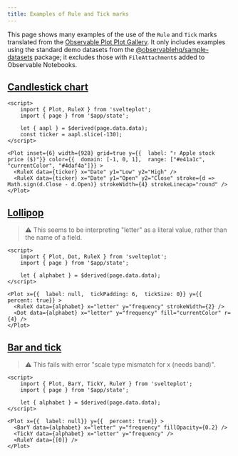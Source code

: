 ```yaml
---
title: Examples of Rule and Tick marks
---
```


This page shows many examples of the use of the `Rule` and `Tick` marks translated from the [Observable Plot Plot Gallery](https://observablehq.com/@observablehq/plot-gallery).
It only includes examples using the standard demo datasets from the [@observablehq/sample-datasets](www.npmjs.com/package/@observablehq/sample-datasets) package;
it excludes those with `FileAttachment`s added to Observable Notebooks.


## [Candlestick chart](https://observablehq.com/@observablehq/plot-candlestick-chart)

```svelte live
<script>
    import { Plot, RuleX } from 'svelteplot';
    import { page } from '$app/state';

    let { aapl } = $derived(page.data.data);
    const ticker = aapl.slice(-130);
</script>

<Plot inset={6} width={928} grid=true y={{  label: "↑ Apple stock price ($)"}} color={{  domain: [-1, 0, 1],  range: ["#e41a1c", "currentColor", "#4daf4a"]}} >
  <RuleX data={ticker} x="Date" y1="Low" y2="High" />
  <RuleX data={ticker} x="Date" y1="Open" y2="Close" stroke={d => Math.sign(d.Close - d.Open)} strokeWidth={4} strokeLinecap="round" />
</Plot>
```


## [Lollipop](https://observablehq.com/@observablehq/plot-lollipop)

> :warning: This seems to be interpreting "letter" as a literal value, rather than the name of a field.

```svelte live
<script>
    import { Plot, Dot, RuleX } from 'svelteplot';
    import { page } from '$app/state';

    let { alphabet } = $derived(page.data.data);
</script>

<Plot x={{  label: null,  tickPadding: 6,  tickSize: 0}} y={{  percent: true}} >
  <RuleX data={alphabet} x="letter" y="frequency" strokeWidth={2} />
  <Dot data={alphabet} x="letter" y="frequency" fill="currentColor" r={4} />
</Plot>
```


## [Bar and tick](https://observablehq.com/@observablehq/plot-bar-and-tick)

> :warning: This fails with error "scale type mismatch for x (needs band)".

```svelte live
<script>
    import { Plot, BarY, TickY, RuleY } from 'svelteplot';
    import { page } from '$app/state';

    let { alphabet } = $derived(page.data.data);
</script>

<Plot x={{  label: null}} y={{  percent: true}} >
  <BarY data={alphabet} x="letter" y="frequency" fillOpacity={0.2} />
  <TickY data={alphabet} x="letter" y="frequency" />
  <RuleY data={[0]} />
</Plot>
```